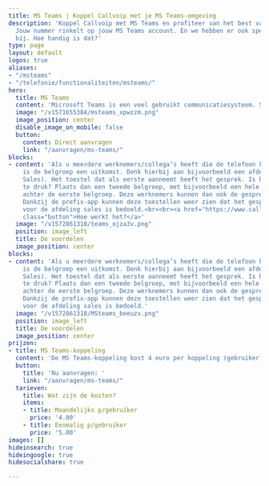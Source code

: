 ```yaml
---
title: MS Teams | Koppel Callvoip met je MS Teams-omgeving
description: 'Koppel Callvoip met MS Teams en profiteer van het best van twee werelden!
  Jouw nummer rinkelt op jouw MS Teams account. En we hebben er ook speciale MS Team-toestellen
  bij. Hoe handig is dat?'
type: page
layout: default
logos: true
aliases:
- "/msteams"
- "/telefonie/functionaliteiten/msteams/"
hero:
  title: MS Teams
  content: 'Microsoft Teams is een veel gebruikt communicatiesysteem. Sinds Corona is het gebruik ervan voor videobellen enorm gegroeid en daarmee ook de vraag of het kan worden gekoppeld met het Callvoip-telefoonsysteem, met als doel dat je op je zakelijke nummer kunt bellen en gebeld kunt worden, waarbij je je Teams-apps en apparatuur gebruikt. Goed nieuws: dit is mogelijk, wij bieden een naadloze koppeling voor integratie van MS Teams met je Callvoip-systeem!'
  image: "/v1571655384/msteams_xpwzzm.png"
  image_position: center
  disable_image_on_mobile: false
  button:
    content: Direct aanvragen
    link: "/aanvragen/ms-teams/"
blocks:
- content: 'Als u meerdere werknemers/collega’s heeft die de telefoon kunnen opnemen
    is de belgroep een uitkomst. Denk hierbij aan bijvoorbeeld een afdeling (bijv.
    Sales). Het toestel dat als eerste aanneemt heeft het gesprek. Is het soms inkomend
    te druk? Plaats dan een tweede belgroep, met bijvoorbeeld een hele andere afdeling,
    achter de eerste belgroep. Deze werknemers kunnen dan ook de gesprekken opnemen.
    Dankzij de prefix-app kunnen deze toestellen weer zien dat het gesprek eigenlijk
    voor de afdeling sales is bedoeld.<br><br><a href="https://www.callvoip.nl/ondersteuning/integraties/handleiding-ms-teams/"
    class="button">Hoe werkt het?</a>'
  image: "/v1572861318/teams_ojza3v.png"
  position: image_left
  title: De voordelen
  image_position: center
blocks:
- content: 'Als u meerdere werknemers/collega’s heeft die de telefoon kunnen opnemen
    is de belgroep een uitkomst. Denk hierbij aan bijvoorbeeld een afdeling (bijv.
    Sales). Het toestel dat als eerste aanneemt heeft het gesprek. Is het soms inkomend
    te druk? Plaats dan een tweede belgroep, met bijvoorbeeld een hele andere afdeling,
    achter de eerste belgroep. Deze werknemers kunnen dan ook de gesprekken opnemen.
    Dankzij de prefix-app kunnen deze toestellen weer zien dat het gesprek eigenlijk
    voor de afdeling sales is bedoeld.'
  image: "/v1572861318/MSteams_beeuzx.png"
  position: image_left
  title: De voordelen
  image_position: center
prijzen:
- title: MS Teams-koppeling
  content: 'De MS Teams-koppeling kost 4 euro per koppeling (gebruiker) per maand. '
  button:
    title: 'Nu aanvragen: '
    link: "/aanvragen/ms-teams/"
  tarieven:
    title: Wat zijn de kosten?
    items:
    - title: Maandelijks p/gebruiker
      price: '4.00'
    - title: Eenmalig p/gebruiker
      price: '5.00'
images: []
hideinsearch: true
hideingoogle: true
hidesocialshare: true

---
```

